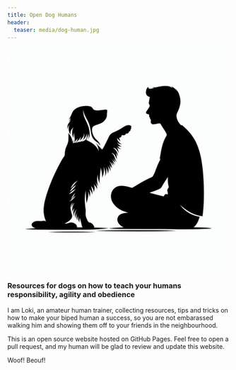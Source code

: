```yaml
---
title: Open Dog Humans
header:
  teaser: media/dog-human.jpg
---
```


![Dog Teaching Human](/media/dog-human.jpg)

### Resources for dogs on how to teach your humans responsibility, agility and obedience

I am Loki, an amateur human trainer, collecting resources, tips and tricks on how to make your biped human a success, so you are not embarassed walking him and showing them off to your friends in the neighbourhood. 

This is an open source website hosted on GitHub Pages. Feel free to open a pull request, and my human will be glad to review and update this website.

Woof! Beouf!
